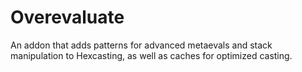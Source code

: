 # Overevaluate

An addon that adds patterns for advanced metaevals and stack manipulation to Hexcasting, as well as caches for optimized casting.